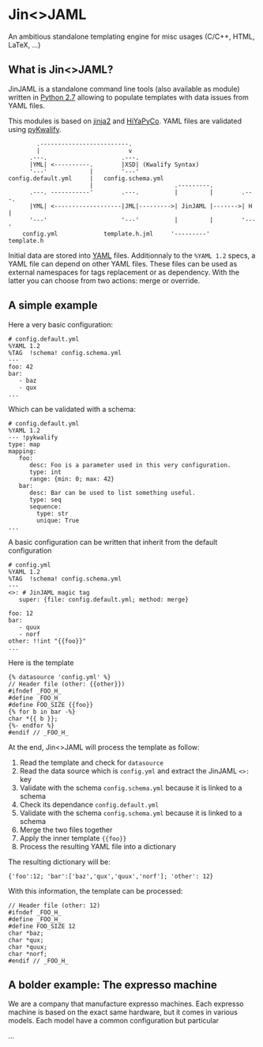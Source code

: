 # Jin<>JAML
An ambitious standalone templating engine for misc usages (C/C++, HTML, LaTeX, ...)

## What is Jin<>JAML?
JinJAML is a standalone command line tools (also available as module) written in [Python 2.7](https://www.python.org/download/releases/2.7/) allowing to populate templates with data issues from YAML files. 

This modules is based on [jinja2](http://jinja.pocoo.org/docs/dev/) and [HiYaPyCo](https://github.com/zerwes/hiyapyco). YAML files are validated using [pyKwalify](https://github.com/Grokzen/pykwalify). 

```
        .-------------------------.
        |                         v
      .---.                     .---.
      |YML| <----------.        |XSD| (Kwalify Syntax)
      '---'            |        '---'
config.default.yml     |   config.schema.yml
                       |                       .---------.
      .---. -----------'        .---.          |         |        .---.
      |YML| <-------------------|JML|--------->| JinJAML |------->| H |
      '---'                     '---'          |         |        '---'
    config.yml             template.h.jml     '---------'      template.h
```

Initial data are stored into [YAML](http://yaml.org/) files. Additionnaly to the `%YAML 1.2` specs, a YAML file can depend on other YAML files. These files can be used as external namespaces for tags replacement or as dependency. With the latter you can choose from two actions: merge or override. 

## A simple example

Here a very basic configuration:
```
# config.default.yml
%YAML 1.2
%TAG  !schema! config.schema.yml
---
foo: 42
bar: 
   - baz
   - qux
...
```

Which can be validated with a schema:
```
# config.default.yml
%YAML 1.2
--- !pykwalify
type: map
mapping: 
   foo:
      desc: Foo is a parameter used in this very configuration.
      type: int
      range: {min: 0; max: 42} 
   bar:
      desc: Bar can be used to list something useful.
      type: seq
      sequence: 
        type: str
        unique: True
...
```

A basic configuration can be written that inherit from the default configuration

```
# config.yml
%YAML 1.2
%TAG  !schema! config.schema.yml
---
<>: # JinJAML magic tag
   super: {file: config.default.yml; method: merge}
   
foo: 12
bar: 
   - quux
   - norf
other: !!int "{{foo}}"
...
```

Here is the template

```
{% datasource 'config.yml' %}
// Header file (other: {{other}})
#ifndef _FOO_H_
#define _FOO_H_
#define FOO_SIZE {{foo}}
{% for b in bar -%}
char *{{ b }};
{%- endfor %}
#endif // _FOO_H_
```

At the end, Jin<>JAML will process the template as follow: 

1. Read the template and check for `datasource`
2. Read the data source which is `config.yml` and extract the JinJAML `<>:` key
3. Validate with the schema `config.schema.yml` because it is linked to a schema
4. Check its dependance `config.default.yml`
5. Validate with the schema `config.schema.yml` because it is linked to a schema
6. Merge the two files together
7. Apply the inner template `{{foo}}`
8. Process the resulting YAML file into a dictionary

The resulting dictionary will be:

```
{'foo':12; 'bar':['baz','qux','quux','norf']; 'other': 12}
```

With this information, the template can be processed:

```
// Header file (other: 12)
#ifndef _FOO_H_
#define _FOO_H_
#define FOO_SIZE 12
char *baz;
char *qux;
char *quux;
char *norf;
#endif // _FOO_H_
```

## A bolder example: The expresso machine

We are a company that manufacture expresso machines. Each expresso machine is based on the exact same hardware, but it comes in various models. Each model have a common configuration but particular   

...
